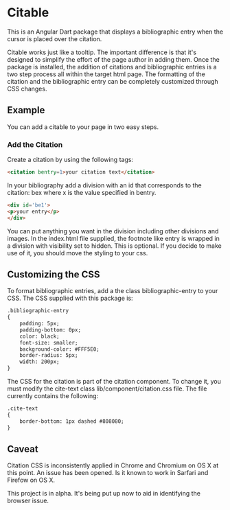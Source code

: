 # Citable
This is an Angular Dart package that displays a bibliographic entry when the cursor is placed over the citation.

Citable works just like a tooltip. The important difference is that it's designed to simplify the effort of the page author in adding them. Once the package is installed, the addition of citations and bibliographic entries is a two step process all within the target html page. The formatting of the citation and the bibliographic entry can be completely customized through CSS changes.

## Example
You can add a citable to your page in two easy steps.

### Add the Citation

Create a citation by using the following tags:

```html
<citation bentry=1>your citation text</citation>
```

In your bibliography add a division with an id that corresponds to the citation: bex where x is the value specified in bentry. 

```html
<div id='be1'>
<p>your entry</p>
</div>
```

You can put anything you want in the division including other divisions and images. In the index.html file supplied, the footnote like entry is wrapped in a division with visibility set to hidden. This is optional. If you decide to make use of it, you should move the styling to your css.

## Customizing the CSS

To format bibliographic entries, add a the class bibliographic-entry to your CSS. The CSS supplied with this package is:

```html
.bibliographic-entry
{
    padding: 5px;
    padding-bottom: 0px;
    color: black;
    font-size: smaller;
    background-color: #FFF5E0;
    border-radius: 5px;
    width: 200px;
}
```

The CSS for the citation is part of the citation component. To change it, you must modify the cite-text class lib/component/citation.css file. The file currently contains the following:

```html
.cite-text
{
    border-bottom: 1px dashed #808080;
}
```
## Caveat
Citation CSS is inconsistently applied in Chrome and Chromium on OS X at this point. An issue has been opened. Is it known to work in Sarfari and Firefow on OS X.

This project is in alpha. It's being put up now to aid in identifying the browser issue.
